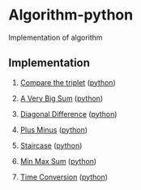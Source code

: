 # Algorithm-python
Implementation of algorithm
## Implementation
1. [Compare the triplet](https://www.hackerrank.com/challenges/compare-the-triplets/problem?isFullScreen=true&h_r=next-challenge&h_v=zen&h_r=next-challenge&h_v=zen) ([python](./python/compare_the_triplets.py))

2. [A Very Big Sum](https://www.hackerrank.com/challenges/a-very-big-sum/problem?isFullScreen=true&h_r=next-challenge&h_v=zen&h_r=next-challenge&h_v=zen&h_r=next-challenge&h_v=zen) ([python](./python/a_very_big_sum.py))

3. [Diagonal Difference](https://www.hackerrank.com/challenges/diagonal-difference/problem?isFullScreen=true&h_r=next-challenge&h_v=zen&h_r=next-challenge&h_v=zen&h_r=next-challenge&h_v=zen&h_r=next-challenge&h_v=zen) ([python](./python/diagonal_difference.py)) 

4. [Plus Minus](https://www.hackerrank.com/challenges/plus-minus/problem?isFullScreen=true&h_r=next-challenge&h_v=zen) ([python](./python/plus_minus.py)) 

5. [Staircase](https://www.hackerrank.com/challenges/staircase/problem?isFullScreen=true) ([python](./python/staircase.py)) 

6. [Min Max Sum](https://www.hackerrank.com/challenges/mini-max-sum/problem?isFullScreen=true) ([python](./python/min_max_sum.py))

7. [Time Conversion](https://www.hackerrank.com/challenges/time-conversion/problem?isFullScreen=true) ([python](./python/time_conversion.py))



